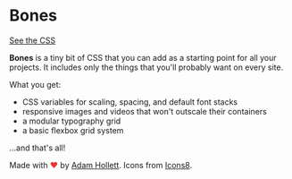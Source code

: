 # Bones

[See the CSS](bones.css)

**Bones** is a tiny bit of CSS that you can add as a starting point for all your projects. It includes only the things that you'll probably want on every site.

What you get:

- CSS variables for scaling, spacing, and default font stacks
- responsive images and videos that won't outscale their containers
- a modular typography grid
- a basic flexbox grid system

...and that's all!

<footer>
  Made with <span style="color: rgb(230, 55, 55);">♥</span> by <a href="https://adamhollett.com">Adam Hollett</a>. Icons from <a href="https://icons8.com">Icons8</a>.
</footer>
